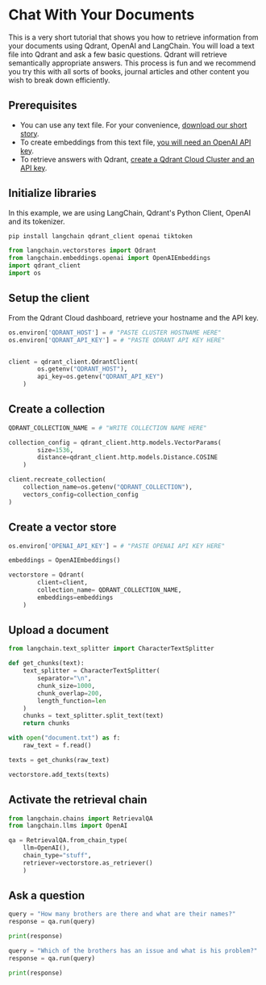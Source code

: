 # Chat With Your Documents 

This is a very short tutorial that shows you how to retrieve information from your documents using Qdrant, OpenAI and LangChain.
You will load a text file into Qdrant and ask a few basic questions. Qdrant will retrieve semantically appropriate answers. This process is fun and we recommend you try this with all sorts of books, journal articles and other content you wish to break down efficiently.  

## Prerequisites
- You can use any text file. For your convenience, [download our short story]().
- To create embeddings from this text file, [you will need an OpenAI API key](). 
- To retrieve answers with Qdrant, [create a Qdrant Cloud Cluster and an API key]().

## Initialize libraries

In this example, we are using LangChain, Qdrant's Python Client, OpenAI and its tokenizer.

```python
pip install langchain qdrant_client openai tiktoken
```

```python
from langchain.vectorstores import Qdrant
from langchain.embeddings.openai import OpenAIEmbeddings
import qdrant_client
import os
```

## Setup the client

From the Qdrant Cloud dashboard, retrieve your hostname and the API key. 

```python
os.environ['QDRANT_HOST'] = # "PASTE CLUSTER HOSTNAME HERE"
os.environ['QDRANT_API_KEY'] = # "PASTE QDRANT API KEY HERE"


client = qdrant_client.QdrantClient(
        os.getenv("QDRANT_HOST"),
        api_key=os.getenv("QDRANT_API_KEY")
    )

```

## Create a collection

```python
QDRANT_COLLECTION_NAME = # "WRITE COLLECTION NAME HERE"

collection_config = qdrant_client.http.models.VectorParams(
        size=1536, 
        distance=qdrant_client.http.models.Distance.COSINE
    )

client.recreate_collection(
    collection_name=os.getenv("QDRANT_COLLECTION"),
    vectors_config=collection_config
)
```

## Create a vector store

```python
os.environ['OPENAI_API_KEY'] = # "PASTE OPENAI API KEY HERE"

embeddings = OpenAIEmbeddings()

vectorstore = Qdrant(
        client=client,
        collection_name= QDRANT_COLLECTION_NAME,
        embeddings=embeddings
    )
```

## Upload a document

```python
from langchain.text_splitter import CharacterTextSplitter

def get_chunks(text):
    text_splitter = CharacterTextSplitter(
        separator="\n",
        chunk_size=1000,
        chunk_overlap=200,
        length_function=len
    )
    chunks = text_splitter.split_text(text)
    return chunks

with open("document.txt") as f:
    raw_text = f.read()

texts = get_chunks(raw_text)

vectorstore.add_texts(texts)
```


## Activate the retrieval chain

```python
from langchain.chains import RetrievalQA
from langchain.llms import OpenAI

qa = RetrievalQA.from_chain_type(
    llm=OpenAI(),
    chain_type="stuff",
    retriever=vectorstore.as_retriever()
    )
```

## Ask a question
```python
query = "How many brothers are there and what are their names?"
response = qa.run(query)

print(response)
```

```python
query = "Which of the brothers has an issue and what is his problem?"
response = qa.run(query)

print(response)
```
